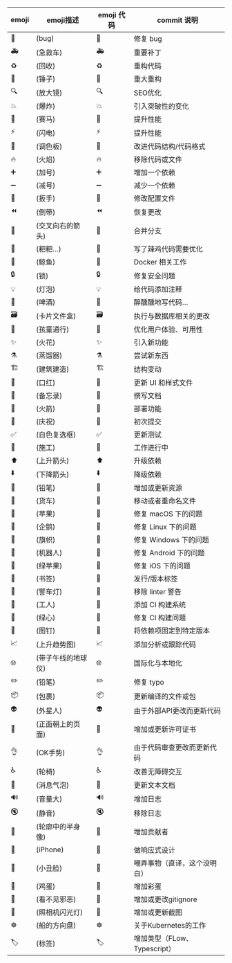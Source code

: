 | emoji | emoji描述    | emoji 代码                    | commit 说明              |
|-------|------------|-----------------------------|------------------------|
| 🐛    | (bug)      | :bug:                       | 	修复 bug                |
| 🚑    | (急救车)      | :ambulance:                 | 	重要补丁                  |
| ♻️    | (回收)	      | :recycle:                   | 	重构代码                  |
| 🔨    | (锤子)       | :hammer:                    | 	重大重构                  |
| 🔍    | (放大镜)      | :mag:                       | 	SEO优化                 |
| 💥    | (爆炸)       | :boom:                      | 	引入突破性的变化              |
| 🐎    | (赛马)       | :racehorse:                 | 	提升性能                  |
| ⚡️    | (闪电)       | :zap:                       | 提升性能                   |
| 🎨    | (调色板)      | :art:                       | 	改进代码结构/代码格式           |
| 🔥    | (火焰)       | :fire:                      | 	移除代码或文件               |
| ➕     | (加号)       | :heavy_plus_sign:           | 	增加一个依赖                |
| ➖     | (减号)       | :heavy_minus_sign:          | 	减少一个依赖                |
| 🔧    | (扳手)       | :wrench:                    | 	修改配置文件                |
| ⏪     | (倒带)       | :rewind:                    | 	恢复更改                  |
| 🔀    | (交叉向右的箭头)  | :twisted_rightwards_arrows: | 	合并分支                  |
| 💩    | (粑粑…)      | :poop:                      | 	写了辣鸡代码需要优化            |
| 🐳    | (鲸鱼)       | :whale:                     | 	Docker 相关工作           |
| 🔒    | (锁)        | :lock:                      | 	修复安全问题                |
| 💡    | (灯泡)       | :bulb:                      | 	给代码添加注释               |
| 🍻    | (啤酒)       | :beers:                     | 	醉醺醺地写代码…              |
| 🗃    | (卡片文件盒)    | :card_file_box:             | 	执行与数据库相关的更改           |
| 🚸    | (孩童通行)     | :children_crossing:         | 	优化用户体验、可用性            |
| ✨     | (火花)       | :sparkles:                  | 	引入新功能                 |
| ⚗️    | (蒸馏器)      | :alembic:                   | 	尝试新东西                 |
| 🏗    | (建筑建造)     | :building_construction:     | 	结构变动                  |
| 💄    | (口红)       | :lipstick:                  | 	更新 UI 和样式文件           |
| 📝    | (备忘录)      | :memo:                      | 	撰写文档                  |
| 🚀    | (火箭)       | :rocket:                    | 	部署功能                  |
| 🎉    | (庆祝)       | :tada:                      | 	初次提交                  |
| ✅     | (白色复选框)    | :white_check_mark:          | 	更新测试                  |
| 🚧    | (施工)       | :construction:              | 	工作进行中                 |
| ⬆️    | (上升箭头)     | :arrow_up:                  | 	升级依赖                  |
| ⬇️    | (下降箭头)     | :arrow_down:                | 	降级依赖                  |
| 🍱    | (铅笔)       | :bento:                     | 	增加或更新资源               |
| 🚚    | (货车)       | :truck:                     | 	移动或者重命名文件             |
| 🍎    | (苹果)       | :apple:                     | 	修复 macOS 下的问题         |
| 🐧    | (企鹅)       | :penguin:                   | 	修复 Linux 下的问题         |
| 🏁    | (旗帜)       | :checkered_flag:            | 	修复 Windows 下的问题       |
| 🤖    | (机器人)      | :robot:                     | 修复 Android 下的问题        |
| 🍏    | (绿苹果)      | :green_apple:               | 	修复 iOS 下的问题           |
| 🔖    | (书签)       | :bookmark:                  | 	发行/版本标签               |
| 🚨    | (警车灯)      | :rotating_light:            | 	移除 linter 警告          |
| 👷    | (工人)       | :construction_worker:       | 	添加 CI 构建系统            |
| 💚    | (绿心)       | :green_heart:               | 	修复 CI 构建问题            |
| 📌    | (图钉)       | :pushpin:                   | 	将依赖项固定到特定版本           |
| 📈    | (上升趋势图)    | :chart_with_upwards_trend:  | 	添加分析或跟踪代码             |
| 🌐    | (带子午线的地球仪) | :globe_with_meridians:      | 	国际化与本地化               |
| ✏️    | (铅笔)       | :pencil2:                   | 	修复 typo               |
| 📦    | (包裹)       | :package:                   | 	更新编译的文件或包             |
| 👽    | (外星人)      | :alien:                     | 	由于外部API更改而更新代码        |
| 📄    | (正面朝上的页面)  | :page_facing_up:            | 	增加或更新许可证书             |
| 👌    | (OK手势)     | :ok_hand:                   | 	由于代码审查更改而更新代码         |
| ♿️    | (轮椅)       | :wheelchair:                | 	改善无障碍交互               |
| 💬    | (消息气泡)     | :speech_balloon:            | 	更新文本文档                |
| 🔊    | (音量大)      | :loud_sound:                | 	增加日志                  |
| 🔇    | (静音)       | :mute:                      | 	移除日志                  |
| 👥    | (轮廓中的半身像)  | :busts_in_silhouette:       | 	增加贡献者                 |
| 📱    | (iPhone)   | :iphone:                    | 	做响应式设计                |
| 🤡    | (小丑脸)      | :clown_face:                | 	嘲弄事物（直译，这个没明白）        |
| 🥚    | (鸡蛋)       | :egg:                       | 	增加彩蛋                  |
| 🙈    | (看不见邪恶)    | :see_no_evil:               | 	增加或更改gitignore        |
| 📸    | (照相机闪光灯)   | :camera_flash:              | 	增加或更新截图               |
| ☸️    | (船的方向盘)    | :wheel_of_dharma:           | 	关于Kubernetes的工作       |
| 🏷    | (标签)       | :label:                     | 	增加类型（FLow、Typescript） |
